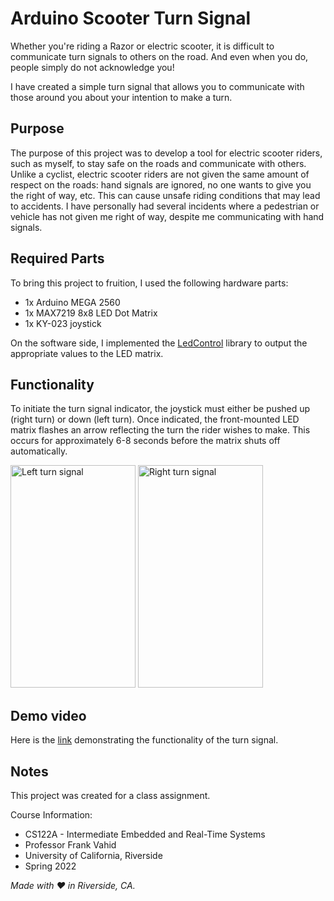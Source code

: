 # Arduino Scooter Turn Signal
Whether you're riding a Razor or electric scooter, it is difficult to communicate turn signals to others on the road. And even when you do, people simply do not acknowledge you!

I have created a simple turn signal that allows you to communicate with those around you about your intention to make a turn.

## Purpose
The purpose of this project was to develop a tool for electric scooter riders, such as myself, to stay safe on the roads and communicate with others. Unlike a cyclist, electric scooter riders are not given the same amount of respect on the roads: hand signals are ignored, no one wants to give you the right of way, etc. This can cause unsafe riding conditions that may lead to accidents. I have personally had several incidents where a pedestrian or vehicle has not given me right of way, despite me communicating with hand signals.

## Required Parts
To bring this project to fruition, I used the following hardware parts:
- 1x Arduino MEGA 2560
- 1x MAX7219 8x8 LED Dot Matrix
- 1x KY-023 joystick

On the software side, I implemented the [LedControl](https://github.com/wayoda/LedControl) library to output the appropriate values to the LED matrix.

## Functionality
To initiate the turn signal indicator, the joystick must either be pushed up (right turn) or down (left turn). Once indicated, the front-mounted LED matrix flashes an arrow reflecting the turn the rider wishes to make. This occurs for approximately 6-8 seconds before the matrix shuts off automatically.

<img src="assets/videos/left-turn.gif" alt="Left turn signal" width="200" height="356">

<img src="assets/videos/right-turn.gif" alt="Right turn signal" width="200" height="356">

## Demo video
Here is the [link](https://youtu.be/qDhFgfHtOVE) demonstrating the functionality of the turn signal.

## Notes
This project was created for a class assignment.

Course Information: 
- CS122A - Intermediate Embedded and Real-Time Systems
- Professor Frank Vahid
- University of California, Riverside
- Spring 2022

*Made with :heart: in Riverside, CA.*

